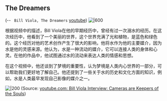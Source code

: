 ## The Dreamers
(-- ` Bill Viola, The Dreamers` [youtube](https://youtu.be/tGNSyDl2NWo?t=432))
![|600](https://m.media-amazon.com/images/M/MV5BNDU3YzA2ODAtMzVkOS00MTAwLWJlMjMtZjBkZWYxYTFhYzk5XkEyXkFqcGdeQXVyNzI4MDMyMTU@._V1_FMjpg_UX1474_.jpg)

根据视频中的描述，Bill Viola在他的早期经历中，曾经有过一次溺水的经历。在这次经历中，他看到了一个美丽的世界，这个世界充满了光和植物，是蓝色和绿色的。这个经历对他的艺术创作产生了很大的影响，他将水作为他的主要媒介，因为水是他的灵感来源。他认为，水是一种流动的媒介，它可以连接人类的身体和心灵。在他的作品中，他试图通过水的流动来表达人类的情感和思想。

在这个视频中，他还谈到了梦境的重要性，认为梦境是人类内心世界的一部分，可以帮助我们更好地了解自己。他还提到了一些关于水的历史和文化方面的知识，例如，水是人类最早发现自己影像的媒介之一。




![|200](https://i.ytimg.com/vi/w3VfWLlkuRI/hqdefault.jpg)
(Source:  [youtube.com: Bill Viola Interview: Cameras are Keepers of the Souls](https://youtu.be/w3VfWLlkuRI?t=47))